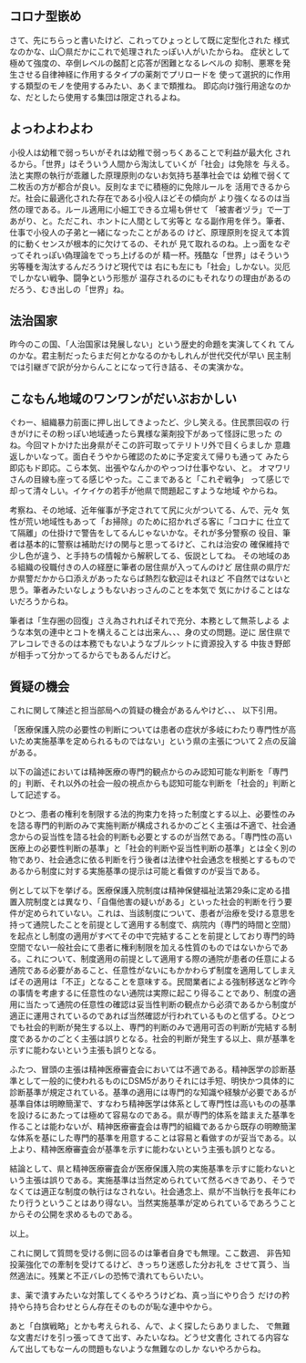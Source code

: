 ﻿## コロナ型嵌め

さて、先にちらっと書いたけど、これってひょっとして既に定型化された
様式なのかな、山〇県だかにこれで処理されたっぽい人がいたからね。
症状として極めて強度の、卒倒レベルの酩酊と応答が困難となるレベルの
抑制、悪寒を発生させる自律神経に作用するタイプの薬剤でプリロードを
使って選択的に作用する類型のモノを使用するみたい、あくまで類推ね。
即応向け強行用途なのかな、だとしたら使用する集団は限定されるよね。


## よっわよわよわ

小役人は幼稚で弱っちいがそれは幼稚で弱っちくあることで利益が最大化
されるから。「世界」はそういう人間から淘汰していくが「社会」は免除を
与える。法と実際の執行が乖離した原理原則のないお気持ち基準社会では
幼稚で弱くて二枚舌の方が都合が良い。反則なまでに積極的に免除ルールを
活用できるからだ。社会に最適化された存在である小役人ほどその傾向が
より強くなるのは当然の理である。ルール適用に小細工できる立場も併せて
「被害者ヅラ」で一丁あがり、と。ただこれ、ホントに人間として劣等と
なる副作用を伴う。筆者、仕事で小役人の子弟と一緒になったことがあるの
けど、原理原則を捉えて本質的に動くセンスが根本的に欠けてるの、それが
見て取れるのね。上っ面をなぞってそれっぽい偽理論をでっち上げるのが
精一杯。残酷な「世界」はそういう劣等種を淘汰するんだろうけど現代では
右にも左にも「社会」しかない。災厄でしかない戦争、闘争という形態が
温存されるのにもそれなりの理由があるのだろう、むき出しの「世界」ね。


## 法治国家

昨今のこの国、「人治国家は発展しない」という歴史的命題を実演してくれ
てんのかな。君主制だったらまだ何とかなるのかもしれんが世代交代が早い
民主制では引継ぎで訳が分からんことになって行き詰る、その実演かな。


## こなもん地域のワンワンがだいぶおかしい

ぐわー、組織暴力前面に押し出してきよったど、少し笑える。住民票回収の
行きがけにその粉っぽい地域通ったら異様な薬剤投下があって怪訝に思った
のね。今回マトかけた出身県がそこの許可取ってテリトリ外で目くらましか
意趣返しかいなって。面白そうやから確認のために予定変えて帰りも通って
みたら即応もド即応。こら本気、出張やなんかのやっつけ仕事やない、と。
オマワリさんの目線も座ってる感じやった。ここまであると「これぞ戦争」
って感じで却って清々しい。イケイケの若手が他県で問題起こすような地域
やからね。

考察ね、その地域、近年催事が予定されてて尻に火がついてる、んで、元々
気性が荒い地域性もあって「お掃除」のために招かれざる客に「コロナに
仕立てて隔離」の仕掛けで警告をしてるんじゃないかな。それが多分警察の
役目、筆者は基本的に警察は補助だけの関与と思ってるけど、これは治安の
確保維持で少し色が違う、と手持ちの情報から解釈してる、仮説としてね。
その地域のある組織の役職付きの人の経歴に筆者の居住県が入ってんのけど
居住県の県庁だか県警だかから口添えがあったならば熱烈な歓迎はそれほど
不自然ではないと思う。筆者みたいなしょうもないおっさんのことを本気で
気にかけることはないだろうからね。

筆者は「生存圏の回復」さえ為されればそれで充分、本務として無茶しよる
ような本気の連中とコトを構えることは出来ん、、、身の丈の問題。逆に
居住県でアレコレできるのは本務でもないようなブルシットに資源投入する
中抜き野郎が相手って分かってるからでもあるんだけど。


## 質疑の機会

これに関して陳述と担当部局への質疑の機会があるんやけど、、、
以下引用。

「医療保護入院の必要性の判断については患者の症状が多岐にわたり専門性が高いため実施基準を定められるものではない」という県の主張について２点の反論がある。

以下の論述においては精神医療の専門的観点からのみ認知可能な判断を「専門的」判断、それ以外の社会一般の視点からも認知可能な判断を「社会的」判断として記述する。

ひとつ、患者の権利を制限する法的拘束力を持った制度とする以上、必要性のみを諮る専門的判断のみで実施判断が構成されるかのごとく主張は不適で、社会通念からの妥当性を諮る社会的判断も必要とするのが当然である。「専門性の高い医療上の必要性判断の基準」と「社会的判断や妥当性判断の基準」とは全く別の物であり、社会通念に依る判断を行う後者は法律や社会通念を根拠とするものであるから制度に対する実施基準の提示は可能と看做すのが妥当である。

例として以下を挙げる。医療保護入院制度は精神保健福祉法第29条に定める措置入院制度とは異なり、「自傷他害の疑いがある」といった社会的判断を行う要件が定められていない。これは、当該制度について、患者が治療を受ける意思を持って通院したことを前提として適用する制度で、病院内（専門的時間と空間）を起点とし制度の適用がすべてその中で完結することを前提としており専門的時空間でない一般社会にて患者に権利制限を加える性質のものではないからである。これについて、制度適用の前提として適用する際の通院が患者の任意による通院である必要があること、任意性がないにもかかわらず制度を適用してしまえばその適用は「不正」となることを意味する。民間業者による強制移送など昨今の事情を考慮するに任意性のない通院は実際に起こり得ることであり、制度の適用に当たって通院の任意性の確認は妥当性判断の観点から必須であるから制度が適正に運用されているのであれば当然確認が行われているものと信ずる。ひとつでも社会的判断が発生する以上、専門的判断のみで適用可否の判断が完結する制度であるかのごとく主張は誤りとなる。社会的判断が発生する以上、県が基準を示すに能わないという主張も誤りとなる。

ふたつ、冒頭の主張は精神医療審査会においては不適である。精神医学の診断基準として一般的に使われるものにDSM5がありそれには手短、明快かつ具体的に診断基準が規定されている。基準の適用には専門的な知識や経験が必要であるが基準自体は明瞭簡潔で、すなわち精神医学は体系として専門性は高いものの基準を設けるにあたっては極めて容易なのである。県が専門的体系を踏まえた基準を作ることは能わないが、精神医療審査会は専門的組織であるから既存の明瞭簡潔な体系を基にした専門的基準を用意することは容易と看做すのが妥当である。以上より、精神医療審査会が基準を示すに能わないという主張も誤りとなる。

結論として、県と精神医療審査会が医療保護入院の実施基準を示すに能わないという主張は誤りである。実施基準は当然定められていて然るべきであり、そうでなくては適正な制度の執行はなされない。社会通念上、県が不当執行を長年にわたり行うということはあり得ない。当然実施基準が定められているであろうことからその公開を求めるものである。

以上。

これに関して質問を受ける側に回るのは筆者自身でも無理。ここ数週、
非告知投薬強化での牽制を受けてるけど、きっちり迷惑した分お礼を
させて貰う、当然適法に。残業と不正バレの恐怖で潰れてもらいたい。

ま、薬で潰すみたいな対策してくるやろうけどね、真っ当にやり合う
だけの矜持やら持ち合わせとらん存在そのものが恥な連中やから。

あと「白旗戦略」とかも考えられる、んで、よく探したらありました、
で無難な文書だけを引っ張ってきて出す、みたいなね。どうせ文書化
されてる内容なんて出してもなーんの問題もないような無難なのしか
ないやろからね。
